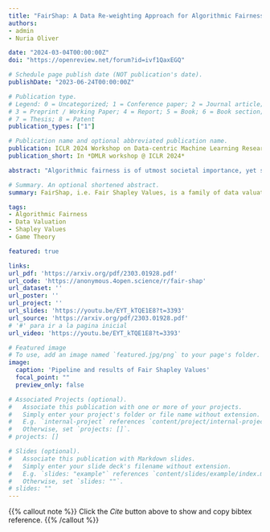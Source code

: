 ```yaml
---
title: "FairShap: A Data Re-weighting Approach for Algorithmic Fairness based on Shapley Values"
authors:
- admin
- Nuria Oliver

date: "2024-03-04T00:00:00Z"
doi: "https://openreview.net/forum?id=ivf1QaxEGQ"

# Schedule page publish date (NOT publication's date).
publishDate: "2023-06-24T00:00:00Z"

# Publication type.
# Legend: 0 = Uncategorized; 1 = Conference paper; 2 = Journal article;
# 3 = Preprint / Working Paper; 4 = Report; 5 = Book; 6 = Book section;
# 7 = Thesis; 8 = Patent
publication_types: ["1"]

# Publication name and optional abbreviated publication name.
publication: ICLR 2024 Workshop on Data-centric Machine Learning Research (DMLR)
publication_short: In *DMLR workshop @ ICLR 2024*

abstract: "Algorithmic fairness is of utmost societal importance, yet state-of-the-art largescale machine learning models require training with massive datasets that are frequently biased. In this context, pre-processing methods that focus on modeling and correcting bias in the data emerge as valuable approaches. In this paper, we propose **FairShap**, a novel instance-level data re-weighting method for fair algorithmic decision-making through data valuation by means of Shapley Values. **FairShap** is model-agnostic and easily interpretable. It measures the contribution of each training data point to a predefined fairness metric. We empirically validate **FairShap** on several state-of-the-art datasets of different nature, with a variety of training scenarios and machine learning models and show how it yields fairer models with similar levels of accuracy than the baselines. We illustrate **FairShap**’s interpretability by means of histograms and latent space visualizations and perform a utility-fairness study. We believe that **FairShap** represents a promising direction in interpretable and model-agnostic approaches to algorithmic fairness that yield competitive accuracy even when only biased datasets are available"

# Summary. An optional shortened abstract.
summary: FairShap, i.e. Fair Shapley Values, is a family of data valuation functions for Algorithmic Fairness based on Game Theory which can be used as a novel, interpretable, pre-processing and model-agnostic (re-weighting) method for fair algorithmic decision-making.

tags:
- Algorithmic Fairness
- Data Valuation
- Shapley Values
- Game Theory

featured: true

links:
url_pdf: 'https://arxiv.org/pdf/2303.01928.pdf'
url_code: 'https://anonymous.4open.science/r/fair-shap'
url_dataset: ''
url_poster: ''
url_project: ''
url_slides: 'https://youtu.be/EYT_kTQE1E8?t=3393'
url_source: 'https://arxiv.org/pdf/2303.01928.pdf' 
# '#' para ir a la pagina inicial
url_video: 'https://youtu.be/EYT_kTQE1E8?t=3393'

# Featured image
# To use, add an image named `featured.jpg/png` to your page's folder. 
image:
  caption: 'Pipeline and results of Fair Shapley Values'
  focal_point: ""
  preview_only: false

# Associated Projects (optional).
#   Associate this publication with one or more of your projects.
#   Simply enter your project's folder or file name without extension.
#   E.g. `internal-project` references `content/project/internal-project/index.md`.
#   Otherwise, set `projects: []`.
# projects: []

# Slides (optional).
#   Associate this publication with Markdown slides.
#   Simply enter your slide deck's filename without extension.
#   E.g. `slides: "example"` references `content/slides/example/index.md`.
#   Otherwise, set `slides: ""`.
# slides: ""
---
```


{{% callout note %}}
Click the *Cite* button above to show and copy bibtex reference.
{{% /callout %}}

